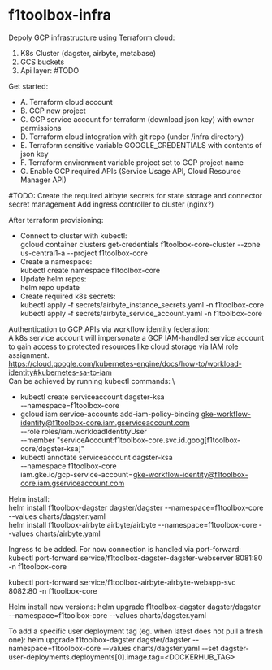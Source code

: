 # f1toolbox-infra

Depoly GCP infrastructure using Terraform cloud:

1. K8s Cluster (dagster, airbyte, metabase)
2. GCS buckets
3. Api layer: #TODO

Get started:
- A. Terraform cloud account
- B. GCP new project
- C. GCP service account for terraform (download json key) with owner permissions
- D. Terraform cloud integration with git repo (under /infra directory)
- E. Terraform sensitive variable GOOGLE_CREDENTIALS with contents of json key
- F. Terraform environment variable project set to GCP project name
- G. Enable GCP required APIs (Service Usage API, Cloud Resource Manager API)

#TODO:
Create the required airbyte secrets for state storage and connector secret management
Add ingress controller to cluster (nginx?)

After terraform provisioning:
- Connect to cluster with kubectl: \
gcloud container clusters get-credentials f1toolbox-core-cluster --zone us-central1-a --project f1toolbox-core
- Create a namespace: \
kubectl create namespace f1toolbox-core
- Update helm repos: \
helm repo update
- Create required k8s secrets: \
kubectl apply -f secrets/airbyte_instance_secrets.yaml -n f1toolbox-core \
kubectl apply -f secrets/airbyte_service_account.yaml -n f1toolbox-core

Authentication to GCP APIs via workflow identity federation: \
A k8s service account will impersonate a GCP IAM-handled service account to gain access to protected resources like cloud storage via IAM role assignment. \
https://cloud.google.com/kubernetes-engine/docs/how-to/workload-identity#kubernetes-sa-to-iam \
Can be achieved by running kubectl commands: \
- kubectl create serviceaccount dagster-ksa \
    --namespace=f1toolbox-core
- gcloud iam service-accounts add-iam-policy-binding gke-workflow-identity@f1toolbox-core.iam.gserviceaccount.com \
    --role roles/iam.workloadIdentityUser \
    --member "serviceAccount:f1toolbox-core.svc.id.goog[f1toolbox-core/dagster-ksa]"
- kubectl annotate serviceaccount dagster-ksa \
    --namespace f1toolbox-core \
    iam.gke.io/gcp-service-account=gke-workflow-identity@f1toolbox-core.iam.gserviceaccount.com

Helm install: \
helm install f1toolbox-dagster dagster/dagster --namespace=f1toolbox-core --values charts/dagster.yaml \
helm install f1toolbox-airbyte airbyte/airbyte --namespace=f1toolbox-core --values charts/airbyte.yaml

Ingress to be added. For now connection is handled via port-forward: \
kubectl port-forward service/f1toolbox-dagster-dagster-webserver 8081:80 -n f1toolbox-core

kubectl port-forward service/f1toolbox-airbyte-airbyte-webapp-svc 8082:80 -n f1toolbox-core

Helm install new versions:
helm upgrade f1toolbox-dagster dagster/dagster --namespace=f1toolbox-core --values charts/dagster.yaml

To add a specific user deployment tag (eg. when latest does not pull a fresh one):
helm upgrade f1toolbox-dagster dagster/dagster --namespace=f1toolbox-core --values charts/dagster.yaml --set dagster-user-deployments.deployments[0].image.tag=<DOCKERHUB_TAG>
